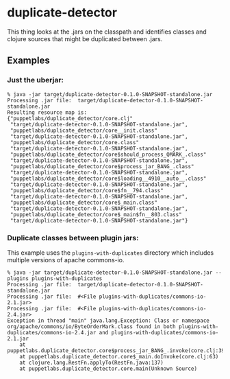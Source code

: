 duplicate-detector
==================
This thing looks at the .jars on the classpath and identifies classes and clojure sources that might be duplicated between .jars.

## Examples
### Just the uberjar:
```
% java -jar target/duplicate-detector-0.1.0-SNAPSHOT-standalone.jar
Processing .jar file:  target/duplicate-detector-0.1.0-SNAPSHOT-standalone.jar
Resulting resource map is:
{"puppetlabs/duplicate_detector/core.clj"
 "target/duplicate-detector-0.1.0-SNAPSHOT-standalone.jar",
 "puppetlabs/duplicate_detector/core__init.class"
 "target/duplicate-detector-0.1.0-SNAPSHOT-standalone.jar",
 "puppetlabs/duplicate_detector/core.class"
 "target/duplicate-detector-0.1.0-SNAPSHOT-standalone.jar",
 "puppetlabs/duplicate_detector/core$should_process_QMARK_.class"
 "target/duplicate-detector-0.1.0-SNAPSHOT-standalone.jar",
 "puppetlabs/duplicate_detector/core$process_jar_BANG_.class"
 "target/duplicate-detector-0.1.0-SNAPSHOT-standalone.jar",
 "puppetlabs/duplicate_detector/core$loading__4910__auto__.class"
 "target/duplicate-detector-0.1.0-SNAPSHOT-standalone.jar",
 "puppetlabs/duplicate_detector/core$fn__794.class"
 "target/duplicate-detector-0.1.0-SNAPSHOT-standalone.jar",
 "puppetlabs/duplicate_detector/core$_main.class"
 "target/duplicate-detector-0.1.0-SNAPSHOT-standalone.jar",
 "puppetlabs/duplicate_detector/core$_main$fn__803.class"
 "target/duplicate-detector-0.1.0-SNAPSHOT-standalone.jar"}
 ```
 
### Duplicate classes between plugin jars:
This example uses the `plugins-with-duplicates` directory which includes multiple versions of apache commons-io.

```
% java -jar target/duplicate-detector-0.1.0-SNAPSHOT-standalone.jar --plugins plugins-with-duplicates
Processing .jar file:  target/duplicate-detector-0.1.0-SNAPSHOT-standalone.jar
Processing .jar file:  #<File plugins-with-duplicates/commons-io-2.1.jar>
Processing .jar file:  #<File plugins-with-duplicates/commons-io-2.4.jar>
Exception in thread "main" java.lang.Exception: Class or namespace org/apache/commons/io/ByteOrderMark.class found in both plugins-with-duplicates/commons-io-2.4.jar and plugins-with-duplicates/commons-io-2.1.jar
	at puppetlabs.duplicate_detector.core$process_jar_BANG_.invoke(core.clj:39)
	at puppetlabs.duplicate_detector.core$_main.doInvoke(core.clj:63)
	at clojure.lang.RestFn.applyTo(RestFn.java:137)
	at puppetlabs.duplicate_detector.core.main(Unknown Source)
```